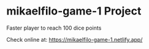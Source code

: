 # mikaelfilo-game-1 Project

Faster player to reach 100 dice points

Check online at: https://mikaelfilo-game-1.netlify.app/
